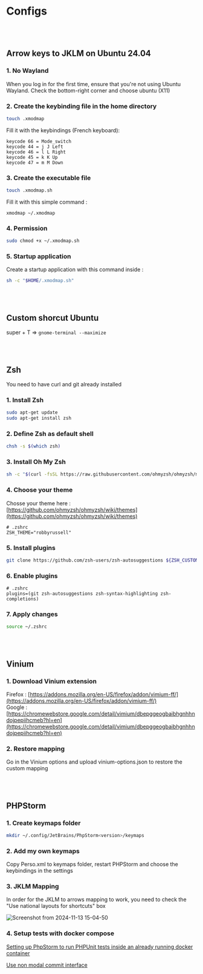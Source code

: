 # Configs

<br/><br/>

## Arrow keys to JKLM on Ubuntu 24.04

### 1. No Wayland 

When you log in for the first time, ensure that you're not using Ubuntu Wayland. Check the bottom-right corner and choose ubuntu (X11)

### 2. Create the keybinding file in the home directory 

```bash
touch .xmodmap
```

Fill it with the keybindings (French keyboard): 
```
keycode 66 = Mode_switch
keycode 44 = j J Left
keycode 46 = l L Right
keycode 45 = k K Up
keycode 47 = m M Down
```

### 3. Create the executable file 

```bash
touch .xmodmap.sh
```

Fill it with this simple command : 
```
xmodmap ~/.xmodmap
```

### 4. Permission 
```bash
sudo chmod +x ~/.xmodmap.sh
```

### 5. Startup application 

Create a startup application with this command inside : 
```bash
sh -c "$HOME/.xmodmap.sh"
```
<br/><br/>

## Custom shorcut Ubuntu 

super + T => `gnome-terminal --maximize`

<br/><br/>

## Zsh 

You need to have curl and git already installed 

### 1. Install Zsh 

```bash
sudo apt-get update
sudo apt-get install zsh 
```

### 2. Define Zsh as default shell 

```bash
chsh -s $(which zsh)
```

### 3. Install Oh My Zsh 

```bash
sh -c "$(curl -fsSL https://raw.githubusercontent.com/ohmyzsh/ohmyzsh/master/tools/install.sh)"
```

### 4. Choose your theme 

Chosse your theme here : [https://github.com/ohmyzsh/ohmyzsh/wiki/themes](https://github.com/ohmyzsh/ohmyzsh/wiki/themes)

```
# .zshrc
ZSH_THEME="robbyrussell"
```

### 5. Install plugins 

```bash
git clone https://github.com/zsh-users/zsh-autosuggestions ${ZSH_CUSTOM:-~/.oh-my-zsh/custom}/plugins/zsh-autosuggestions
```

### 6. Enable plugins 

```
# .zshrc
plugins=(git zsh-autosuggestions zsh-syntax-highlighting zsh-completions)
```

### 7. Apply changes

```bash
source ~/.zshrc
```

<br/><br/>

## Vinium 

### 1. Download Vinium extension 

Firefox : [https://addons.mozilla.org/en-US/firefox/addon/vimium-ff/](https://addons.mozilla.org/en-US/firefox/addon/vimium-ff/) <br/>
Google : [https://chromewebstore.google.com/detail/vimium/dbepggeogbaibhgnhhndojpepiihcmeb?hl=en](https://chromewebstore.google.com/detail/vimium/dbepggeogbaibhgnhhndojpepiihcmeb?hl=en)

### 2. Restore mapping 

Go in the Vinium options and upload vinium-options.json to restore the custom mapping 


<br/><br/>

## PHPStorm 

### 1. Create keymaps folder 

```bash
mkdir ~/.config/JetBrains/PhpStorm<version>/keymaps
```

### 2. Add my own keymaps 

Copy Perso.xml to keymaps folder, restart PHPStorm and choose the keybindings in the settings 

### 3. JKLM Mapping 

In order for the JKLM to arrows mapping to work, you need to check the "Use national layouts for shortcuts" box

![Screenshot from 2024-11-13 15-04-50](https://github.com/user-attachments/assets/32f80520-9049-4201-9110-4cc3e545b71d)

### 4. Setup tests with docker compose 

[Setting up PhpStorm to run PHPUnit tests inside an already running docker container](https://amandoabreu.com/wrote/setting-up-phpstorm-to-run-phpunit-tests-inside-an-already-running-docker-container/)

[Use non modal commit interface](https://intellij-support.jetbrains.com/hc/en-us/community/posts/16080207913618-Local-Changes-Tab-missing)

